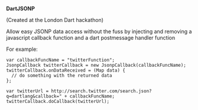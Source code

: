 **DartJSONP**

(Created at the London Dart hackathon)


Allow easy JSONP data access without the fuss by injecting and removing
a javascript callback function and a dart postmessage handler function

For example:

    var callbackFuncName = "twitterFunction";
    JsonpCallback twitterCallback = new JsonpCallback(callbackFuncName);
    twitterCallback.onDataReceived = (Map data) {
      // do something with the returned data
    };
    
    var twitterUrl = http://search.twitter.com/search.json?q=dartlang&callback=" + callbackFuncName;
    twitterCallback.doCallback(twitterUrl);
